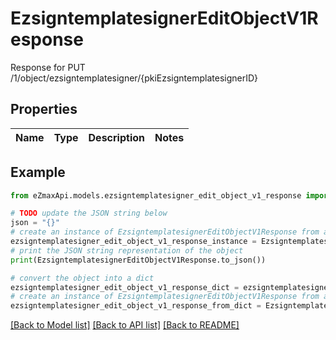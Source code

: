 # EzsigntemplatesignerEditObjectV1Response

Response for PUT /1/object/ezsigntemplatesigner/{pkiEzsigntemplatesignerID}

## Properties

Name | Type | Description | Notes
------------ | ------------- | ------------- | -------------

## Example

```python
from eZmaxApi.models.ezsigntemplatesigner_edit_object_v1_response import EzsigntemplatesignerEditObjectV1Response

# TODO update the JSON string below
json = "{}"
# create an instance of EzsigntemplatesignerEditObjectV1Response from a JSON string
ezsigntemplatesigner_edit_object_v1_response_instance = EzsigntemplatesignerEditObjectV1Response.from_json(json)
# print the JSON string representation of the object
print(EzsigntemplatesignerEditObjectV1Response.to_json())

# convert the object into a dict
ezsigntemplatesigner_edit_object_v1_response_dict = ezsigntemplatesigner_edit_object_v1_response_instance.to_dict()
# create an instance of EzsigntemplatesignerEditObjectV1Response from a dict
ezsigntemplatesigner_edit_object_v1_response_from_dict = EzsigntemplatesignerEditObjectV1Response.from_dict(ezsigntemplatesigner_edit_object_v1_response_dict)
```
[[Back to Model list]](../README.md#documentation-for-models) [[Back to API list]](../README.md#documentation-for-api-endpoints) [[Back to README]](../README.md)


